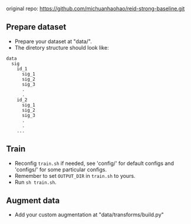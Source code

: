 original repo: https://github.com/michuanhaohao/reid-strong-baseline.git  

## Prepare dataset
* Prepare your dataset at "data/".
* The diretory structure should look like:  
```
data
  sig  
    id_1
      sig_1
      sig_2
      sig_3
      .
      .  
    id_2
      sig_1
      sig_2
      sig_3
      .
      .  
    ...
```
## Train
* Reconfig `train.sh` if needed, see 'config/' for default configs and 'configs/' for some particular configs.  
* Remember to set `OUTPUT_DIR` in `train.sh` to yours.
* Run `sh train.sh`.  

## Augment data
* Add your custom augmentation at "data/transforms/build.py"

